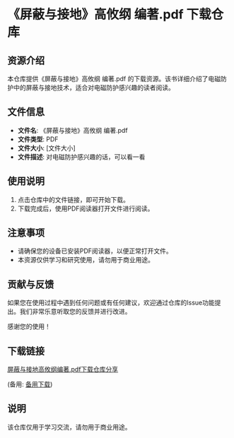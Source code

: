 # 《屏蔽与接地》高攸纲 编著.pdf 下载仓库

## 资源介绍

本仓库提供《屏蔽与接地》高攸纲 编著.pdf 的下载资源。该书详细介绍了电磁防护中的屏蔽与接地技术，适合对电磁防护感兴趣的读者阅读。

## 文件信息

- **文件名**: 《屏蔽与接地》高攸纲 编著.pdf
- **文件类型**: PDF
- **文件大小**: [文件大小]
- **文件描述**: 对电磁防护感兴趣的话，可以看一看

## 使用说明

1. 点击仓库中的文件链接，即可开始下载。
2. 下载完成后，使用PDF阅读器打开文件进行阅读。

## 注意事项

- 请确保您的设备已安装PDF阅读器，以便正常打开文件。
- 本资源仅供学习和研究使用，请勿用于商业用途。

## 贡献与反馈

如果您在使用过程中遇到任何问题或有任何建议，欢迎通过仓库的Issue功能提出。我们非常乐意听取您的反馈并进行改进。

感谢您的使用！

## 下载链接
[屏蔽与接地高攸纲编著.pdf下载仓库分享](https://pan.quark.cn/s/944814395583) 

(备用: [备用下载](https://pan.baidu.com/s/1pHF0Mnm7SuwzIVniMKbd2w?pwd=1234))

## 说明

该仓库仅用于学习交流，请勿用于商业用途。
